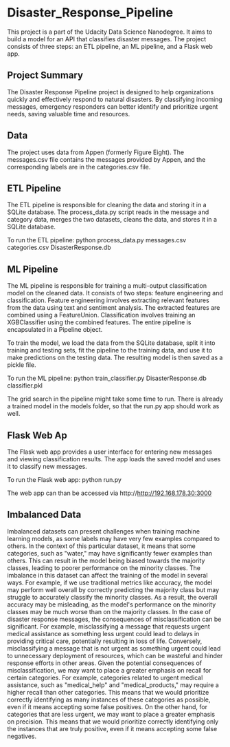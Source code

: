 # Disaster_Response_Pipeline
This project is a part of the Udacity Data Science Nanodegree. It aims to build a model for an API that classifies disaster messages. The project consists of three steps: an ETL pipeline, an ML pipeline, and a Flask web app.

## Project Summary
The Disaster Response Pipeline project is designed to help organizations quickly and effectively respond to natural disasters. By classifying incoming messages, emergency responders can better identify and prioritize urgent needs, saving valuable time and resources.

## Data
The project uses data from Appen (formerly Figure Eight). The messages.csv file contains the messages provided by Appen, and the corresponding labels are in the categories.csv file.

## ETL Pipeline
The ETL pipeline is responsible for cleaning the data and storing it in a SQLite database. The process_data.py script reads in the message and category data, merges the two datasets, cleans the data, and stores it in a SQLite database.

To run the ETL pipeline:
python process_data.py messages.csv categories.csv DisasterResponse.db

## ML Pipeline
The ML pipeline is responsible for training a multi-output classification model on the cleaned data. It consists of two steps: feature engineering and classification. Feature engineering involves extracting relevant features from the data using text and sentiment analysis. The extracted features are combined using a FeatureUnion. Classification involves training an XGBClassifier using the combined features. The entire pipeline is encapsulated in a Pipeline object.

To train the model, we load the data from the SQLite database, split it into training and testing sets, fit the pipeline to the training data, and use it to make predictions on the testing data. The resulting model is then saved as a pickle file.

To run the ML pipeline:
python train_classifier.py DisasterResponse.db classifier.pkl

The grid search in the pipeline might take some time to run. There is already a trained model in the models folder, so that the run.py app should work as well.

## Flask Web Ap
The Flask web app provides a user interface for entering new messages and viewing classification results. The app loads the saved model and uses it to classify new messages.

To run the Flask web app:
python run.py

The web app can than be accessed via http://http://192.168.178.30:3000

## Imbalanced Data
Imbalanced datasets can present challenges when training machine learning models, as some labels may have very few examples compared to others. In the context of this particular dataset, it means that some categories, such as "water," may have significantly fewer examples than others. This can result in the model being biased towards the majority classes, leading to poorer performance on the minority classes. The imbalance in this dataset can affect the training of the model in several ways. For example, if we use traditional metrics like accuracy, the model may perform well overall by correctly predicting the majority class but may struggle to accurately classify the minority classes. As a result, the overall accuracy may be misleading, as the model's performance on the minority classes may be much worse than on the majority classes.
In the case of disaster response messages, the consequences of misclassification can be significant. For example, misclassifying a message that requests urgent medical assistance as something less urgent could lead to delays in providing critical care, potentially resulting in loss of life. Conversely, misclassifying a message that is not urgent as something urgent could lead to unnecessary deployment of resources, which can be wasteful and hinder response efforts in other areas.
Given the potential consequences of misclassification, we may want to place a greater emphasis on recall for certain categories. For example, categories related to urgent medical assistance, such as "medical_help" and "medical_products," may require a higher recall than other categories. This means that we would prioritize correctly identifying as many instances of these categories as possible, even if it means accepting some false positives.
On the other hand, for categories that are less urgent, we may want to place a greater emphasis on precision. This means that we would prioritize correctly identifying only the instances that are truly positive, even if it means accepting some false negatives.

